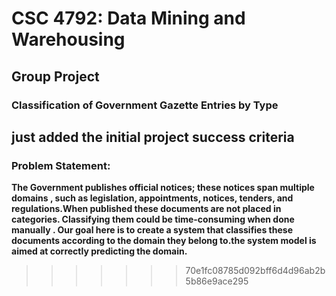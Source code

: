 # CSC 4792: Data Mining and Warehousing  
## Group Project  

### **Classification of Government Gazette Entries by Type**


## **just added the initial project success criteria**

### Problem Statement:

**The Government publishes official notices; these notices span multiple domains , such as legislation, appointments, notices, tenders, and regulations.When published these documents are not placed in categories. Classifying them could be time-consuming when done manually . Our goal here is to create a system that classifies these documents according to the domain they belong to.the system model is aimed at correctly predicting the domain.**
>>>>>>> 70e1fc08785d092bff6d4d96ab2b5b86e9ace295
